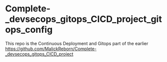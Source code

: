 # Complete-_devsecops_gitops_CICD_project_gitops_config

This repo is the Continuous Deployment and Gitops part of the earlier https://github.com/MalickReborn/Complete-_devsecops_gitops_CICD_project
